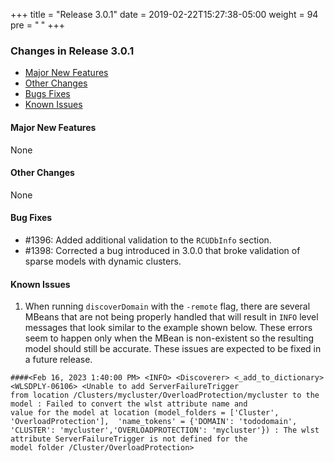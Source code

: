+++
title = "Release 3.0.1"
date = 2019-02-22T15:27:38-05:00
weight = 94
pre = "<b> </b>"
+++


### Changes in Release 3.0.1
- [Major New Features](#major-new-features)
- [Other Changes](#other-changes)
- [Bugs Fixes](#bug-fixes)
- [Known Issues](#known-issues)


#### Major New Features
None

#### Other Changes
None

#### Bug Fixes
- #1396: Added additional validation to the `RCUDbInfo` section.
- #1398: Corrected a bug introduced in 3.0.0 that broke validation of sparse models with dynamic clusters.

#### Known Issues
1. When running `discoverDomain` with the `-remote` flag, there are several MBeans that are not being properly handled that
   will result in `INFO` level messages that look similar to the example shown below.  These errors seem to happen only when the MBean is
   non-existent so the resulting model should still be accurate.  These issues are expected to be fixed in a future release.

```
####<Feb 16, 2023 1:40:00 PM> <INFO> <Discoverer> <_add_to_dictionary> <WLSDPLY-06106> <Unable to add ServerFailureTrigger
from location /Clusters/mycluster/OverloadProtection/mycluster to the model : Failed to convert the wlst attribute name and
value for the model at location (model_folders = ['Cluster', 'OverloadProtection'],  'name_tokens' = {'DOMAIN': 'tododomain',
'CLUSTER': 'mycluster','OVERLOADPROTECTION': 'mycluster'}) : The wlst attribute ServerFailureTrigger is not defined for the
model folder /Cluster/OverloadProtection>
```
